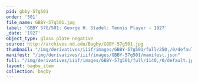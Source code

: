 ```yaml
---
pid: gbby-57g501
order: '501'
file_name: GBBY-57g501.jpg
label: 'GBBY 57G/501: George H. Stadel: Tennis Player - 1927'
_date: '1927'
object_type: glass plate negative
source: http://archives.nd.edu/Bagby/GBBY-57g501.jpg
thumbnail: "/img/derivatives/iiif/images/GBBY-57g501/full/250,/0/default.jpg"
manifest: "/img/derivatives/iiif/images/GBBY-57g501/manifest.json"
full: "/img/derivatives/iiif/images/GBBY-57g501/full/1140,/0/default.jpg"
layout: bagby_item
collection: bagby
---
```


